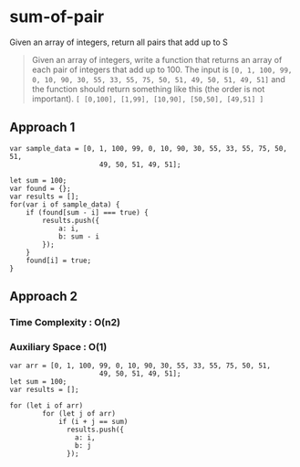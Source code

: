 # sum-of-pair

Given an array of integers, return all pairs that add up to S


> Given an array of integers, write a function that returns an array of each pair of integers that add up to 100. The input is
`[0, 1, 100, 99, 0, 10, 90, 30, 55, 33, 55, 75, 50, 51, 49, 50, 51, 49, 51]` and the function should return something like this (the order is not important). `[ [0,100], [1,99], [10,90], [50,50], [49,51] ]`

## Approach 1 

```
var sample_data = [0, 1, 100, 99, 0, 10, 90, 30, 55, 33, 55, 75, 50, 51,
                      49, 50, 51, 49, 51];

let sum = 100;
var found = {};
var results = [];
for(var i of sample_data) {
    if (found[sum - i] === true) {
        results.push({
            a: i,
            b: sum - i
        });
    }
    found[i] = true;
}
```

## Approach 2
### Time Complexity : O(n2)
### Auxiliary Space : O(1)

```
var arr = [0, 1, 100, 99, 0, 10, 90, 30, 55, 33, 55, 75, 50, 51,
                      49, 50, 51, 49, 51];
let sum = 100;
var results = [];

for (let i of arr)
        for (let j of arr)
            if (i + j == sum)
              results.push({
                a: i,
                b: j
              });
```
